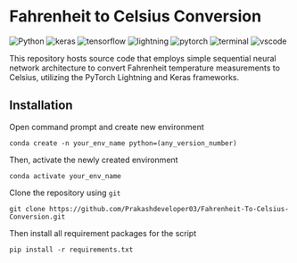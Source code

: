 # Fahrenheit to Celsius Conversion
![Python](https://img.shields.io/badge/Python-0078D7.svg?logo=python&logoColor=white)
![keras](https://img.shields.io/badge/Keras-D00000?logo=Keras&logoColor=white)
![tensorflow](https://img.shields.io/badge/TensorFlow-FF6F00?logo=tensorflow&logoColor=white)
![lightning](https://img.shields.io/badge/Lightning-792DE4?logo=pytorch-lightning&logoColor=white)
![pytorch](https://img.shields.io/badge/PyTorch-EE4C2C?logo=PyTorch&logoColor=white)
![terminal](https://img.shields.io/badge/Windows%20Terminal-4D4D4D?logo=windows%20terminal&logoColor=white)
![vscode](https://img.shields.io/badge/Visual_Studio_Code-0078D4?logo=visual%20studio%20code&logoColor=white)

This repository hosts source code that employs simple sequential neural network architecture to convert Fahrenheit temperature measurements to Celsius, utilizing the PyTorch Lightning and Keras frameworks.

## Installation
Open command prompt and create new environment
```
conda create -n your_env_name python=(any_version_number)
```
Then, activate the newly created environment
```
conda activate your_env_name
```
Clone the repository using `git`
```
git clone https://github.com/Prakashdeveloper03/Fahrenheit-To-Celsius-Conversion.git
```
Then install all requirement packages for the script
```
pip install -r requirements.txt
```